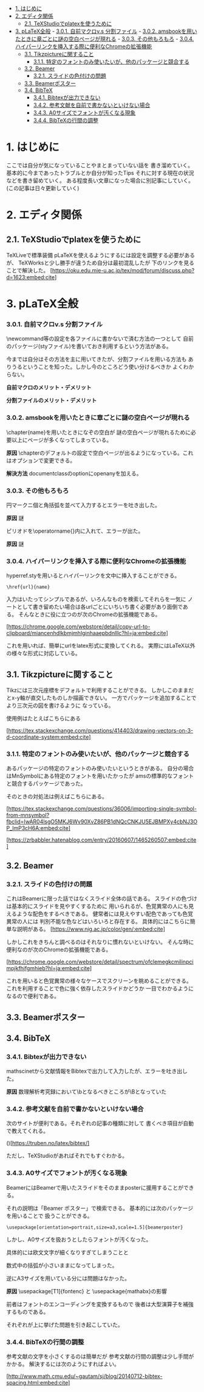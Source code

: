<!-- TOC -->

- [1. はじめに](#1-はじめに)
- [2. エディタ関係](#2-エディタ関係)
    - [2.1. TeXStudioでplatexを使うために](#21-texstudioでplatexを使うために)
- [3. pLaTeX全般](#3-platex全般)
        - [3.0.1. 自前マクロv.s 分割ファイル](#301-自前マクロvs-分割ファイル)
        - [3.0.2. amsbookを用いたときに章ごとに謎の空白ページが現れる](#302-amsbookを用いたときに章ごとに謎の空白ページが現れる)
        - [3.0.3. その他もろもろ](#303-その他もろもろ)
        - [3.0.4. ハイパーリンクを挿入する際に便利なChromeの拡張機能](#304-ハイパーリンクを挿入する際に便利なchromeの拡張機能)
    - [3.1. Tikzpictureに関すること](#31-tikzpictureに関すること)
        - [3.1.1. 特定のフォントのみ使いたいが、他のパッケージと競合する](#311-特定のフォントのみ使いたいが他のパッケージと競合する)
    - [3.2. Beamer](#32-beamer)
        - [3.2.1. スライドの色付けの問題](#321-スライドの色付けの問題)
    - [3.3. Beamerポスター](#33-beamerポスター)
    - [3.4. BibTeX](#34-bibtex)
        - [3.4.1. Bibtexが出力できない](#341-bibtexが出力できない)
        - [3.4.2. 参考文献を自前で書かないといけない場合](#342-参考文献を自前で書かないといけない場合)
        - [3.4.3. A0サイズでフォントが汚くなる現象](#343-a0サイズでフォントが汚くなる現象)
        - [3.4.4. BibTeXの行間の調整](#344-bibtexの行間の調整)

<!-- /TOC -->

# 1. はじめに

ここでは自分が気になっていることやまとまっていない話を
書き溜めていく。基本的に今まであったトラブルとか自分が知ったTips
それに対する現在の状況などを書き留めていく。
ある程度長い文章になった場合に別記事にしていく。
(この記事は日々更新していく)

# 2. エディタ関係

## 2.1. TeXStudioでplatexを使うために

TeXLiveで標準装備
pLaTeXを使えるようにするには設定を調整する必要があるが、
TeXWorksと少し勝手が違うため自分は最初混乱したが
下のリンクを見ることで解決した。
[https://oku.edu.mie-u.ac.jp/tex/mod/forum/discuss.php?d=1623:embed:cite]

# 3. pLaTeX全般

### 3.0.1. 自前マクロv.s 分割ファイル

\newcommand等の設定を各ファイルに書かないで済む方法の一つとして
自前のパッケージ(styファイル)を書いておき利用するという方法がある。

今までは自分はその方法を主に用いてきたが、分割ファイルを用いる方法も
ありうるということを知った。しかし今のところどう使い分けるべきか
よくわからない。

**自前マクロのメリット・デメリット**

**分割ファイルのメリット・デメリット**

### 3.0.2. amsbookを用いたときに章ごとに謎の空白ページが現れる
\chapter{name}を用いたときになぞの空白が
謎の空白ページが現れるために必要以上にページが多くなってしまっている。

**原因** \chapterのデフォルトの設定で空白ページが出るようになっている。これはオプションで変更できる。

**解決方法** documentclassのoptionにopenanyを加える。

### 3.0.3. その他もろもろ

円マークニ個と角括弧を並べて入力するとエラーを吐き出した。

**原因** 謎

ピリオドを\operatorname{}内に入れて、エラーが出た。

**原因** 謎

### 3.0.4. ハイパーリンクを挿入する際に便利なChromeの拡張機能
hyperref.styを用いるとハイパーリンクを文中に挿入することができる。

``
\href{url}{name}
``

入力はいたってシンプルであるが、いろんなものを検索してそれらを一気に
ノートとして書き留めたい場合は各urlごとにいちいち書く必要があり面倒である。
そんなときに役に立つのが次のChromeの拡張機能である。

[https://chrome.google.com/webstore/detail/copy-url-to-clipboard/miancenhdlkbmjmhlginhaaepbdnlllc?hl=ja:embed:cite]

これを用いれば、簡単にurlをlatex形式に変換してくれる。
実際にはLaTeX以外の様々な形式に対応している。

## 3.1. Tikzpictureに関すること

Tikzには三次元座標をデフォルトで利用することができる。
しかしこのままだとx-y軸が直交したものしか描画できない。
一方でパッケージを追加することでより三次元の図を書けるように
なっている。

使用例はたとえばこちらにある

[https://tex.stackexchange.com/questions/414403/drawing-vectors-on-3-d-coordinate-system:embed:cite]

### 3.1.1. 特定のフォントのみ使いたいが、他のパッケージと競合する

あるパッケージの特定のフォントのみ使いたいというときがある。
自分の場合はMnSymbolにある特定のフォントを用いたかったが
amsの標準的なフォントと競合するパッケージであった。

そのときの対処法は例えばこちらにある。

[https://tex.stackexchange.com/questions/36006/importing-single-symbol-from-mnsymbol?fbclid=IwAR04lsgO5MKJ6Wv90XvZ86PB1dNQcCNKJU5EJBMPXy4cbNJ3OP_lmP3cH6A:embed:cite]

[https://zrbabbler.hatenablog.com/entry/20160607/1465260507:embed:cite]



## 3.2. Beamer

### 3.2.1. スライドの色付けの問題

これはBeamerに限った話ではなくスライド全体の話である。
スライドの色づけは基本的にスライドを見やすくするために
用いられるが、色覚異常の人にも見えるような配色をするべきである。
健常者には見えやすい配色であっても色覚異常の人には
判別不能な色などはいろいろと存在する。
具体的にはこちらに簡単な説明がある。
[https://www.nig.ac.jp/color/gen/:embed:cite]

しかしこれをきちんと調べるのはそれなりに慣れないといけない。
そんな時に便利なのが次のChromeの拡張機能である。

[https://chrome.google.com/webstore/detail/spectrum/ofclemegkcmilinpcimpjkfhjfgmhieb?hl=ja:embed:cite]

これを用いると色覚異常の様々なケースでスクリーンを眺めることができる。
これを利用することで色に強く依存したスライドかどうか
一目でわかるようになるので便利である。

## 3.3. Beamerポスター

## 3.4. BibTeX

### 3.4.1. Bibtexが出力できない
mathscinetから文献情報をBibtexで出力して入力したが、エラーを吐き出した。

**原因** 数理解析考究録において\bとなるべきところが\Bとなっていた

### 3.4.2. 参考文献を自前で書かないといけない場合

次のサイトが便利である。それぞれの記事の種類に対して
書くべき項目が自動で教えてくれる。

()[https://truben.no/latex/bibtex/]

ただし、TeXStudioがあればそれでもすぐわかる。

### 3.4.3. A0サイズでフォントが汚くなる現象

BeamerにはBeamerで用いたスライドをそのままposterに援用することができる。

それの説明は「Beamer ポスター」で検索できる。
基本的には次のパッケージを用いることで
扱うことができる。

``
\usepackage[orientation=portrait,size=a3,scale=1.5]{beamerposter}
``

しかし、A0サイズを扱おうとしたらフォントが汚くなった。

具体的には欧文文字が細くなりすぎてしまうことと

数式中の括弧が小さいままになってしまった。

逆にA3サイズを用いている分には問題はなかった。

**原因**  \usepackage[T1]{fontenc} と \usepackage{mathabx}の影響

前者はフォントのエンコーディングを変換するもので
後者は大型演算子を補強するものである。

それぞれが上に挙げた問題を引き起こしていた。

### 3.4.4. BibTeXの行間の調整

参考文献の文字を小さくするのは簡単だが
参考文献の行間の調整は少し手間がかかる。
解決するには次のようにすればよい。

[http://www.math.cmu.edu/~gautam/sj/blog/20140712-bibtex-spacing.html:embed:cite]
